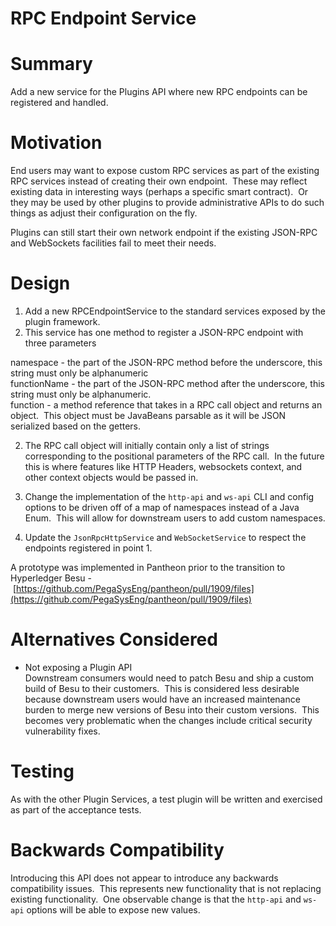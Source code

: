 # RPC Endpoint Service

# Summary

Add a new service for the Plugins API where new RPC endpoints can be registered and handled.

# Motivation

End users may want to expose custom RPC services as part of the existing RPC services instead of creating their own endpoint.  These may reflect existing data in interesting ways (perhaps a specific smart contract).  Or they may be used by other plugins to provide administrative APIs to do such things as adjust their configuration on the fly.

Plugins can still start their own network endpoint if the existing JSON-RPC and WebSockets facilities fail to meet their needs.

# Design

1. Add a new RPCEndpointService to the standard services exposed by the plugin framework.
  1. This service has one method to register a JSON-RPC endpoint with three parameters  
  
namespace - the part of the JSON-RPC method before the underscore, this string must only be alphanumeric  
functionName - the part of the JSON-RPC method after the underscore, this string must only be alphanumeric.  
function - a method reference that takes in a RPC call object and returns an object.  This object must be JavaBeans parsable as it will be JSON serialized based on the getters.  
  
  2. The RPC call object will initially contain only a list of strings corresponding to the positional parameters of the RPC call.  In the future this is where features like HTTP Headers, websockets context, and other context objects would be passed in.
2. Change the implementation of the `http-api` and `ws-api` CLI and config options to be driven off of a map of namespaces instead of a Java Enum.  This will allow for downstream users to add custom namespaces.  
  
3. Update the `JsonRpcHttpService` and `WebSocketService` to respect the endpoints registered in point 1.

A prototype was implemented in Pantheon prior to the transition to Hyperledger Besu - [https://github.com/PegaSysEng/pantheon/pull/1909/files](https://github.com/PegaSysEng/pantheon/pull/1909/files)

# Alternatives Considered

- Not exposing a Plugin API  
Downstream consumers would need to patch Besu and ship a custom build of Besu to their customers.  This is considered less desirable because downstream users would have an increased maintenance burden to merge new versions of Besu into their custom versions.  This becomes very problematic when the changes include critical security vulnerability fixes.

# Testing

As with the other Plugin Services, a test plugin will be written and exercised as part of the acceptance tests.

  

# Backwards Compatibility

Introducing this API does not appear to introduce any backwards compatibility issues.  This represents new functionality that is not replacing existing functionality.  One observable change is that the `http-api` and `ws-api` options will be able to expose new values.